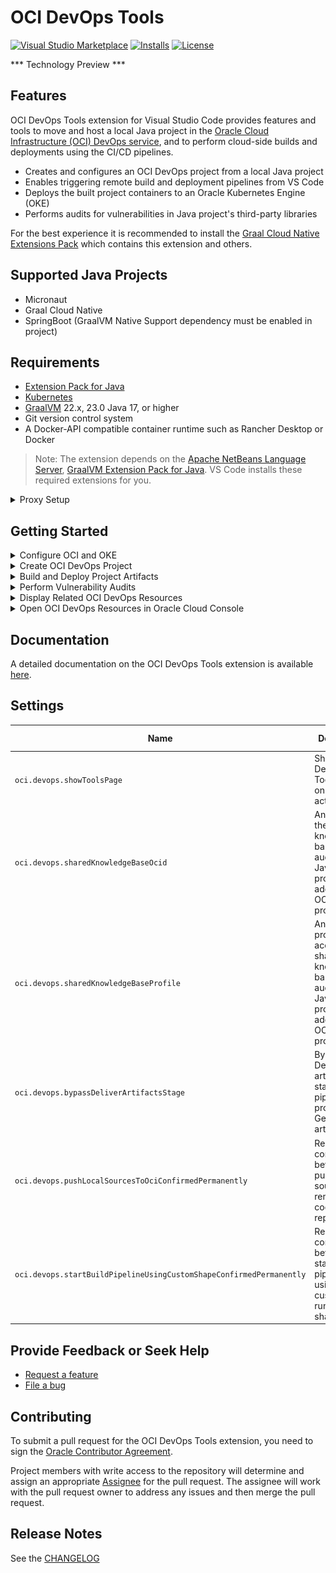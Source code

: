 # OCI DevOps Tools
[![Visual Studio Marketplace](https://img.shields.io/visual-studio-marketplace/v/oracle-labs-graalvm.oci-devops?style=for-the-badge&label=VS%20Marketplace&logo=visual-studio-code)](https://marketplace.visualstudio.com/items?itemName=oracle-labs-graalvm.oci-devops)
[![Installs](https://img.shields.io/visual-studio-marketplace/i/oracle-labs-graalvm.oci-devops?style=for-the-badge)](https://marketplace.visualstudio.com/items?itemName=oracle-labs-graalvm.oci-devops)
[![License](https://img.shields.io/github/license/oracle/gcn-vscode-extensions?style=for-the-badge&logo=upl)](https://github.com/oracle/gcn-vscode-extensions/blob/main/LICENSE.txt)

*** Technology Preview ***

## Features

OCI DevOps Tools extension for Visual Studio Code provides features and tools to move and host a local Java project in the [Oracle Cloud Infrastructure (OCI) DevOps service](https://www.oracle.com/devops/devops-service/), and to perform cloud-side builds and deployments using the CI/CD pipelines.

* Creates and configures an OCI DevOps project from a local Java project
* Enables triggering remote build and deployment pipelines from VS Code
* Deploys the built project containers to an Oracle Kubernetes Engine (OKE)
* Performs audits for vulnerabilities in Java project's third-party libraries

For the best experience it is recommended to install the [Graal Cloud Native Extensions Pack](https://marketplace.visualstudio.com/items?itemName=oracle-labs-graalvm.graal-cloud-native-pack) which contains this extension and others.

## Supported Java Projects
* Micronaut
* Graal Cloud Native
* SpringBoot (GraalVM Native Support dependency must be enabled in project)

## Requirements
* [Extension Pack for Java](https://marketplace.visualstudio.com/items?itemName=vscjava.vscode-java-pack)
* [Kubernetes](https://marketplace.visualstudio.com/items?itemName=ms-kubernetes-tools.vscode-kubernetes-tools)
* [GraalVM](https://www.graalvm.org/) 22.x, 23.0 Java 17, or higher
* Git version control system
* A Docker-API compatible container runtime such as Rancher Desktop or Docker
​
> Note: The extension depends on the [Apache NetBeans Language Server](https://marketplace.visualstudio.com/items?itemName=ASF.apache-netbeans-java), [GraalVM Extension Pack for Java](https://marketplace.visualstudio.com/items?itemName=oracle-labs-graalvm.graalvm-pack). VS Code installs these required extensions for you.

<details>
<summary>Proxy Setup</summary>

When working behind a proxy server then VS Code Proxy has to be set ON. In VS Code **Settings** set **Http: Proxy Support** to **ON**.

Many tools used to work on Java projects, such as Git, Maven, Gradle, `kubectl`, and `docker` (if used), may require proxy configuration as well.

![Set up VS Code proxy](images/proxy.png)

</details>

## Getting Started
<details>
<summary>Configure OCI and OKE</summary>

### Configure OCI
* [Create Oracle Cloud account](https://www.oracle.com/cloud/free/), free tier is supported
* [Setup an API Key](https://docs.oracle.com/iaas/Content/API/Concepts/apisigningkey.htm#two) for accessing the Oracle Cloud
* [Create .oci/config](https://docs.oracle.com/en-us/iaas/Content/API/Concepts/sdkconfig.htm) cloud access configuration file
* [Install OCI CLI](https://docs.oracle.com/en-us/iaas/Content/API/Concepts/cliconcepts.htm) needed for the OKE local access

### Configure OKE
* [Create and setup local access to an OKE cluster](https://docs.oracle.com/en-us/iaas/Content/ContEng/Tasks/contengcreatingclusterusingoke_topic-Using_the_Console_to_create_a_Quick_Cluster_with_Default_Settings.htm#create-quick-cluster), Oracle's managed Kubernetes service
  * Use the Quick create option in the Create cluster wizard

  * Configure local access to the OKE Kubernetes cluster using the `VNC-Native Public Endpoint`. This is done using the Oracle Cloud Infrastructure CLI and you may have already done this in the prerequisite steps.
  
  ![Set OKE Access](images/set_oke_access.png)

</details>

<details>
<summary>Create OCI DevOps Project</summary>

* Open a local folder containing a supported Java project
* In the Explorer activity, find the OCI DevOps view and click the Create OCI DevOps Project button
* Confirm pushing the local sources to a remote OCI code repository
* Choose the OCI profile to be used for OCI access if multiple profiles are defined
* Select target OCI Compartment for the project
* Select an existing OKE Cluster or create a new one.
* Provide a name for the DevOps Project to be created, must be unique within the Tenancy
* If requested, confirm the SSH keys for Git operations and add the Oracle Cloud Infrastructure DevOps Git server to your SSH _config_ and _known_hosts_ file.
* Wait for the DevOps Project and the related resources to be created.

![Create OCI DevOps Project](images/create_devops_prj.png)

</details>

<details>
<summary>Build and Deploy Project Artifacts</summary>

Once an OCI DevOps Project is created, the OCI DevOps view is populated by items representing remote build and deployment pipelines for each project container artifact.

To build a project container artifact, invoke the Run Build Pipeline action for the appropriate build pipeline item. The remote build pipeline is started and VS Code displays its state and build log. After a successful build, either use the Pull Container Image action to pull the resulting container artifact locally, or proceed to deploying the container to OKE.

To deploy a built container artifact, invoke the Run Deployment Pipeline action for the appropriate deployment pipeline item. The remote deployment pipeline is started and VS Code displays its state and deployment log. After a successful deployment, use the Open In Browser action to set up a port forward from OKE and open the deployed application in web browser.

![Build and Deployment Pipelines](images/oke_test_app.png)

### Use an OCI Vault for a Deployed Database Application
The [Graal Cloud Native Extension Pack](https://marketplace.visualstudio.com/items?itemName=oracle-labs-graalvm.graal-cloud-native-pack) provides an easy and secure way to run Micronaut Database applications in the Oracle Kubernetes Environment (OKE) using OCI Vault.

1. Install the [Graal Cloud Native Extension Pack](https://marketplace.visualstudio.com/items?itemName=oracle-labs-graalvm.graal-cloud-native-pack).
2. GCN or Micronaut application is already deployed to OCI DevOps service using this extension
3. Right-click on a database name in the Databases panel and choose **Add to OCI Vault**. Follow the steps.

   ![Add to OCI Vault](images/add_to_oci_vault.png)

All details, including prerequisites, can be found in the [Micronaut Tools](https://marketplace.visualstudio.com/items?itemName=oracle-labs-graalvm.micronaut-tools) extension documentation. See the section *Use OCI Vault to Store Database Connection Properties*.

This action creates new a project artifact named <_project_name_>__oke_configmap_, which contains the `datasources.default.*` properties stored in your OCI Vault. It also extends both predefined Deployment Pipelines to use this Kubernetes manifest in order to run a database application in OKE in a secure and seamless way.

</details>

<details>
<summary>Perform Vulnerability Audits</summary>

As soon as a new DevOps Project is created, an audit for vulnerabilities in third-party project libraries is automatically performed. The audit can also be invoked on demand using the VS Code **Command Palette**, **OCI DevOps: Audit Project Vulnerability** command, or from a Java Projects view using the Run Project Audit action.

Vulnerability audits can also be performed for the Maven and Gradle Java projects not added to an OCI DevOps Project. Use VS Code **Settings**, **Oci > Devops: Shared Knowledge Base Ocid** and **Oci > Devops: Shared Knowledge Base Profile** to configure the shared Knowledge Base for performing these audits.

![Project audit](images/project_audit.png)

</details>

<details>
<summary>Display Related OCI DevOps Resources</summary>

Initially only items for build and deployment pipelines related to project container artifacts are displayed in the OCI DevOps view. Additional resources can be manually added using the Add OCI DevOps Resource... action displayed in the view caption.

### Build Pipelines

These additional build pipelines are preconfigured for the Java project and can be manually added to the OCI DevOps view:
* **Build Fat Jar**: builds a single application JAR file
* **Build Native Executable**: builds a Linux x86 native executable of an application

Also externally created build pipelines can be added and controlled using this action.

### Deployment Pipelines

All preconfigured deployment pipelines are visible in the OCI DevOps view by default. Externally created build pipelines can be added and controlled using this action. Also, a new deployment pipeline can be created and added to the view, deploying a container to the OKE.

### Artifact Repository

An artifact repository configured for the DevOps Project can be added to display the non-container artifacts built for the project. These actions are available for an Artifact Repository:
* Display non-container artifacts, including build date and size
* Download built non-container artifacts locally

### Container Repository

Container repositories configured for a DevOps project can be added to display the container images built for the project. These actions are available for a Container Repository:
* Display container repository and the images, including a build date
* Pull container images locally

### Knowledge Base

A knowledge base configured for a DevOps project can be added to display the vulnerability audits performed for the project. These actions are available for a Knowledge Base:
* Display vulnerability reports, including an audit date and result
* Shortcut to a detailed online report

![More CI Jobs](images/more-ci-jobs.png)
</details>

<details>
<summary>Open OCI DevOps Resources in Oracle Cloud Console</summary>

Whenever a DevOps resource has a dedicated view in the Oracle Cloud Console, it can be easily displayed there using the Open in Oracle Cloud Console action available for the appropriate item in the OCI DevOps view.

</details>

## Documentation

A detailed documentation on the OCI DevOps Tools extension is available [here](http://graal.cloud/gcn/vscode-tools/oci-devops-tools/).

## Settings

| Name | Description | Default Value |
|---|---|---|
| `oci.devops.showToolsPage` | Show the OCI DevOps Tools page on extension activation. | `true` |
| `oci.devops.sharedKnowledgeBaseOcid` | An OCID of the shared knowledge base for audits of Java projects, not added to an OCI DevOps project. |  |
| `oci.devops.sharedKnowledgeBaseProfile` | An OCI profile to access the shared knowledge base for audits of Java projects, not added to an OCI DevOps project. |  |
| `oci.devops.bypassDeliverArtifactsStage` | Bypass Deliver artifacts stage in Build pipelines producing Generic artifacts. | `true` |
| `oci.devops.pushLocalSourcesToOciConfirmedPermanently` | Restore confirmations before pushing local sources to a remote OCI code repository. | `false` |
| `oci.devops.startBuildPipelineUsingCustomShapeConfirmedPermanently` | Restore confirmations before starting build pipelines using a custom build runner shape. | `false` |

## Provide Feedback or Seek Help

* [Request a feature](https://github.com/oracle/gcn-vscode-extensions/issues/new?labels=enhancement)
* [File a bug](https://github.com/oracle/gcn-vscode-extensions/issues/new?labels=bug)

## Contributing

To submit a pull request for the OCI DevOps Tools extension, you need to sign the [Oracle Contributor Agreement](http://www.oracle.com/technetwork/community/oca-486395.html).

Project members with write access to the repository will determine and assign an appropriate [Assignee](https://help.github.com/articles/assigning-issues-and-pull-requests-to-other-github-users/) for the pull request. The assignee will work with the pull request owner to address any issues and then merge the pull request.

## Release Notes

See the [CHANGELOG](CHANGELOG.md)
